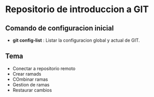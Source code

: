  # Repositorio de introduccion a GIT

## Comando de configuracion inicial

* **git config-list** : Listar la configuracion global y actual de GIT.

## Tema
* Conectar a repositorio remoto
* Crear ramads
* COmbinar ramas
* Gestion de ramas
* Restaurar cambios
